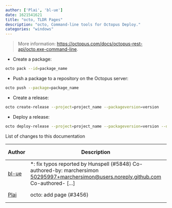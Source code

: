 ```yaml
---
author: ['Plai', 'bl-ue']
date: 1621541621
title: "octo, TLDR Pages"
description: "octo, Command-line tools for Octopus Deploy."
categories: "windows"
---
```

> More information: <https://octopus.com/docs/octopus-rest-api/octo.exe-command-line>.

- Create a package:

```bash
octo pack --id=package_name
```

- Push a package to a repository on the Octopus server:

```bash
octo push --package=package_name
```

- Create a release:

```bash
octo create-release --project=project_name --packageversion=version
```

- Deploy a release:

```bash
octo deploy-release --project=project_name --packageversion=version --deployto=environment_name --tenant=deployment_target
```
List of changes to this documentation


Author | Description | ISO 8601 Date | GitHub link
------|-----|-----|-----
[bl-ue](mailto:54780737+bl-ue@users.noreply.github.com) | *: fix typos reported by Hunspell (#5848) Co-authored-by: marchersimon <50295997+marchersimon@users.noreply.github.com> Co-authored- [...] | 2021-05-20T22:13:41 | [8ebd171d6f00](https://github.com/tldr-pages/tldr/commit/8ebd171d6f001698709fefc02b1fd5cc9f3a99c4)
[Plai](mailto:plai.rt.w@gmail.com) | octo: add page (#3456) | 2019-10-23T07:46:11 | [091189817ddf](https://github.com/tldr-pages/tldr/commit/091189817ddf5f551f31c0b456bb43e743e74e86)

